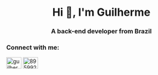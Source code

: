 <h1 align="center">Hi 👋, I'm Guilherme</h1>
<h3 align="center">A back-end developer from Brazil</h3>

<h3 align="left">Connect with me:</h3>
<p align="left">
<a href="https://linkedin.com/in/guilherme-afonso-borchardt" target="blank"><img align="center" src="https://raw.githubusercontent.com/rahuldkjain/github-profile-readme-generator/master/src/images/icons/Social/linked-in-alt.svg" alt="guilherme-afonso-borchardt" height="30" width="40" /></a>
<a href="https://stackoverflow.com/users/8959923" target="blank"><img align="center" src="https://raw.githubusercontent.com/rahuldkjain/github-profile-readme-generator/master/src/images/icons/Social/stack-overflow.svg" alt="8959923" height="30" width="40" /></a>
</p>
